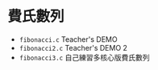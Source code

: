 # 費氏數列
- `fibonacci.c` Teacher's DEMO
- `fibonacci2.c` Teacher's DEMO 2
- `fibonacci3.c` 自己練習多核心版費氏數列